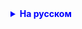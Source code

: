 <details style="margin-top: 16px">
  <summary style="cursor: pointer; color: blue;"><b>На русском</b></summary>

Три задания:

        1. Задача "Времена года". 
        Человек с консоли вводит время года - выведите на экран, в чем выходить на улицу. 
        (в чем конкретно выходить - определите сами, главное - работа с swtich)

        2. Задача "Школьники". Есть три школьника: Афанисий, Петро, Зигмунд.
        Афанасий медленно думает, Петро медленно думает и плохо говорит, Зигмунд медленно думает, плохо говорит
        и ничего не слышит. С консоли вводится имя школьника. 
        Выведите на экран все качества человека, имя которого ввели. (switch)

        3. Создайте расписание на 5 дней (что будет в расписании мне не важно). 
        Вводится номер дня - программа в ответ выводит все действия на этот день 
        Можно использовать и switch и if. Выбирайте самостоятельно

</details>
